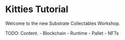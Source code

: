 # Kitties Tutorial

Welcome to the new Substrate Collectables Workshop.

TODO: Content.
	- Blockchain
	- Runtime
	- Pallet
	- NFTs
